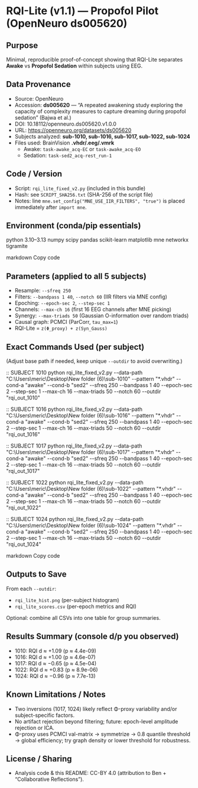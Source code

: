 ﻿# RQI-Lite (v1.1) — Propofol Pilot (OpenNeuro ds005620)

## Purpose
Minimal, reproducible proof-of-concept showing that RQI-Lite separates **Awake** vs **Propofol Sedation** within subjects using EEG.

## Data Provenance
- Source: OpenNeuro
- Accession: **ds005620** — “A repeated awakening study exploring the capacity of complexity measures to capture dreaming during propofol sedation” (Bajwa et al.)
- DOI: 10.18112/openneuro.ds005620.v1.0.0
- URL: https://openneuro.org/datasets/ds005620
- Subjects analyzed: **sub-1010, sub-1016, sub-1017, sub-1022, sub-1024**
- Files used: BrainVision **.vhdr/.eeg/.vmrk**
  - Awake: `task-awake_acq-EC` or `task-awake_acq-EO`
  - Sedation: `task-sed2_acq-rest_run-1`

## Code / Version
- Script: `rqi_lite_fixed_v2.py` (included in this bundle)
- Hash: see `SCRIPT_SHA256.txt` (SHA-256 of the script file)
- Notes: line `mne.set_config("MNE_USE_IIR_FILTERS", "true")` is placed immediately after `import mne`.

## Environment (conda/pip essentials)
python 3.10–3.13
numpy scipy pandas scikit-learn matplotlib mne networkx tigramite

markdown
Copy code

## Parameters (applied to all 5 subjects)
- Resample: `--sfreq 250`
- Filters: `--bandpass 1 40`, `--notch 60` (IIR filters via MNE config)
- Epoching: `--epoch-sec 2`, `--step-sec 1`
- Channels: `--max-ch 16` (first 16 EEG channels after MNE picking)
- Synergy: `--max-triads 50` (Gaussian O-information over random triads)
- Causal graph: PCMCI (ParCorr, `tau_max=1`)
- RQI-Lite = `z(Φ_proxy) + z(Syn_Gauss)`

## Exact Commands Used (per subject)
(Adjust base path if needed, keep unique `--outdir` to avoid overwriting.)

:: SUBJECT 1010
python rqi_lite_fixed_v2.py --data-path "C:\Users\meric\Desktop\New folder (6)\sub-1010" --pattern "*.vhdr" --cond-a "awake" --cond-b "sed2" --sfreq 250 --bandpass 1 40 --epoch-sec 2 --step-sec 1 --max-ch 16 --max-triads 50 --notch 60 --outdir "rqi_out_1010"

:: SUBJECT 1016
python rqi_lite_fixed_v2.py --data-path "C:\Users\meric\Desktop\New folder (6)\sub-1016" --pattern "*.vhdr" --cond-a "awake" --cond-b "sed2" --sfreq 250 --bandpass 1 40 --epoch-sec 2 --step-sec 1 --max-ch 16 --max-triads 50 --notch 60 --outdir "rqi_out_1016"

:: SUBJECT 1017
python rqi_lite_fixed_v2.py --data-path "C:\Users\meric\Desktop\New folder (6)\sub-1017" --pattern "*.vhdr" --cond-a "awake" --cond-b "sed2" --sfreq 250 --bandpass 1 40 --epoch-sec 2 --step-sec 1 --max-ch 16 --max-triads 50 --notch 60 --outdir "rqi_out_1017"

:: SUBJECT 1022
python rqi_lite_fixed_v2.py --data-path "C:\Users\meric\Desktop\New folder (6)\sub-1022" --pattern "*.vhdr" --cond-a "awake" --cond-b "sed2" --sfreq 250 --bandpass 1 40 --epoch-sec 2 --step-sec 1 --max-ch 16 --max-triads 50 --notch 60 --outdir "rqi_out_1022"

:: SUBJECT 1024
python rqi_lite_fixed_v2.py --data-path "C:\Users\meric\Desktop\New folder (6)\sub-1024" --pattern "*.vhdr" --cond-a "awake" --cond-b "sed2" --sfreq 250 --bandpass 1 40 --epoch-sec 2 --step-sec 1 --max-ch 16 --max-triads 50 --notch 60 --outdir "rqi_out_1024"

markdown
Copy code

## Outputs to Save
From each `--outdir`:
- `rqi_lite_hist.png` (per-subject histogram)
- `rqi_lite_scores.csv` (per-epoch metrics and RQI)

Optional: combine all CSVs into one table for group summaries.

## Results Summary (console d/p you observed)
- 1010: RQI d ≈ +1.09 (p ≈ 4.4e-09)
- 1016: RQI d ≈ +1.00 (p ≈ 4.6e-07)
- 1017: RQI d ≈ −0.65 (p ≈ 4.5e-04)
- 1022: RQI d ≈ +0.83 (p ≈ 8.9e-06)
- 1024: RQI d ≈ −0.96 (p ≈ 7.7e-13)

## Known Limitations / Notes
- Two inversions (1017, 1024) likely reflect Φ-proxy variability and/or subject-specific factors.
- No artifact rejection beyond filtering; future: epoch-level amplitude rejection or ICA.
- Φ-proxy uses PCMCI val-matrix → symmetrize → 0.8 quantile threshold → global efficiency; try graph density or lower threshold for robustness.

## License / Sharing
- Analysis code & this README: CC-BY 4.0 (attribution to Ben + “Collaborative Reflections”).
